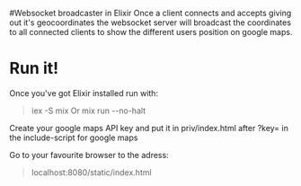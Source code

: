 #Websocket broadcaster in Elixir
Once a client connects and accepts giving out it's geocoordinates the websocket server will broadcast 
the coordinates to all connected clients to show the different users position on google maps.

# Run it!
Once you've got Elixir installed run with:
> iex -S mix 
Or
> mix run --no-halt

Create your google maps API key and put it in priv/index.html after ?key= in the include-script for google maps

Go to your favourite browser to the adress:
> localhost:8080/static/index.html